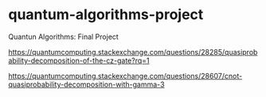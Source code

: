 # quantum-algorithms-project
Quantun Algorithms: Final Project

https://quantumcomputing.stackexchange.com/questions/28285/quasiprobability-decomposition-of-the-cz-gate?rq=1

https://quantumcomputing.stackexchange.com/questions/28607/cnot-quasiprobability-decomposition-with-gamma-3
